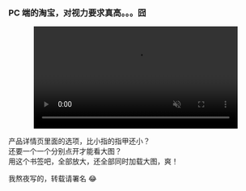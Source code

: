 ### PC 端的淘宝，对视力要求真高。。。囧

<p style='text-align:center'>
<video   width='80%' autoplay muted controls src='https://pic.leizingyiu.net/bookmark%20tools_enlargeTaobaoSku.mp4'></video>
</p>

产品详情页里面的选项，比小指的指甲还小？  
还要一个一个分别点开才能看大图？  
用这个书签吧，全部放大，还全部同时加载大图，爽！

我熬夜写的，转载请署名 😂
